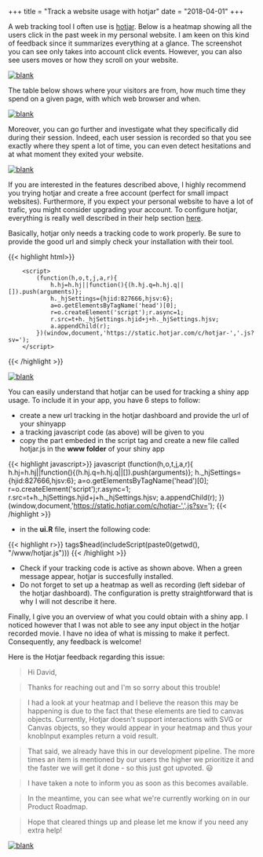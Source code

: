 +++
  title = "Track a website usage with hotjar"
  date = "2018-04-01"
+++

A web tracking tool I often use is [hotjar](https://www.hotjar.com). Below is a heatmap
showing all the users click in the past week in my personal website. I am keen on
this kind of feedback since it summarizes everything at a glance. The screenshot
you can see only takes into account click events. However, you can also see users
moves or how they scroll on your website.

<a href="/images/heatmap_blog.jpg"><img src="/images/heatmap_blog.jpg" width="auto" height="auto" alt="blank"></a>

The table below shows where your visitors are from, how much time they spend on a
given page, with which web browser and when. 

<a href="/images/visitors_logs.png"><img src="/images/visitors_logs.png" width="auto" height="auto" alt="blank"></a>

Moreover, you can go further and investigate what they specifically did during their
session. Indeed, each user session is recorded so that you see exactly where they spent
a lot of time, you can even detect hesitations and at what moment they exited your
website.

<a href="/images/visitors_movie.png"><img src="/images/visitors_movie.png" width="auto" height="auto" alt="blank"></a>

If you are interested in the features described above, I highly recommend you
trying hotjar and create a free account (perfect for small impact websites). Furthermore,
if you expect your personal website to have a lot of trafic, you might consider
upgrading your account. To configure hotjar, everything is really well described 
in their help section [here](https://help.hotjar.com/hc).

Basically, hotjar only needs a tracking code to work properly. Be sure to provide
the good url and simply check your installation with their tool.

{{< highlight html>}}
<!-- Hotjar Tracking Code for https://divadnojnarg.github.io -->
        <script>
            (function(h,o,t,j,a,r){
                h.hj=h.hj||function(){(h.hj.q=h.hj.q||[]).push(arguments)};
                h._hjSettings={hjid:827666,hjsv:6};
                a=o.getElementsByTagName('head')[0];
                r=o.createElement('script');r.async=1;
                r.src=t+h._hjSettings.hjid+j+h._hjSettings.hjsv;
                a.appendChild(r);
            })(window,document,'https://static.hotjar.com/c/hotjar-','.js?sv=');
        </script>
{{< /highlight >}}

<a href="/images/hotjar_check.png"><img src="/images/hotjar_check.png" width="auto" height="auto" alt="blank"></a>

You can easily understand that hotjar can be used for tracking a shiny app usage.
To include it in your app, you have 6 steps to follow:

- create a new url tracking in the hotjar dashboard and provide the 
url of your shinyapp
- a tracking javascript code (as above) will be given to you
- copy the part embeded in the script tag and create a new file called hotjar.js
in the **www folder** of your shiny app

{{< highlight javascript>}}
javascript
(function(h,o,t,j,a,r){
                h.hj=h.hj||function(){(h.hj.q=h.hj.q||[]).push(arguments)};
                h._hjSettings={hjid:827666,hjsv:6};
                a=o.getElementsByTagName('head')[0];
                r=o.createElement('script');r.async=1;
                r.src=t+h._hjSettings.hjid+j+h._hjSettings.hjsv;
                a.appendChild(r);
            })(window,document,'https://static.hotjar.com/c/hotjar-','.js?sv=');
{{< /highlight >}}

- in the **ui.R** file, insert the following code:

{{< highlight r>}}
tags$head(includeScript(paste0(getwd(), "/www/hotjar.js")))
{{< /highlight >}}

- Check if your tracking code is active as shown above. When a green message appear,
hotjar is succesfully installed.
- Do not forget to set up a heatmap as well as recording (left sidebar of the hotjar
dashboard). The configuration is pretty straightforward that is why I will not describe it here.

Finally, I give you an overview of what you could obtain with a shiny app. I noticed however
 that I was not able to see any input object in the hotjar recorded movie. I have no idea of what is
 missing to make it perfect. Consequently, any feedback is welcome!
 
 Here is the Hotjar feedback regarding this issue:
 
 > Hi David,

>Thanks for reaching out and I'm so sorry about this trouble!

>I had a look at your heatmap and I believe the reason this may be happening is due to the fact that these elements are tied to canvas objects. Currently, Hotjar doesn't support interactions with SVG or Canvas objects, so they would appear in your heatmap and thus your knobInput examples return a void result.

>That said, we already have this in our development pipeline. The more times an item is mentioned by our users the higher we prioritize it and the faster we will get it done - so this just got upvoted. 😃

>I have taken a note to inform you as soon as this becomes available.

>In the meantime, you can see what we're currently working on in our Product Roadmap.

>Hope that cleared things up and please let me know if you need any extra help!
 
 
 <a href="/images/heatmap_shinyapp.jpg"><img src="/images/heatmap_shinyapp.jpg" width="auto" height="auto" alt="blank"></a>
